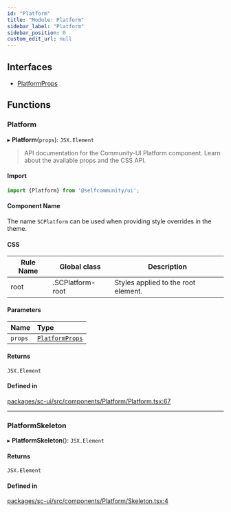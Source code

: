 ```yaml
---
id: "Platform"
title: "Module: Platform"
sidebar_label: "Platform"
sidebar_position: 0
custom_edit_url: null
---
```


## Interfaces

- [PlatformProps](../interfaces/Platform.PlatformProps)

## Functions

### Platform

▸ **Platform**(`props`): `JSX.Element`

> API documentation for the Community-UI Platform component. Learn about the available props and the CSS API.

#### Import

```jsx
import {Platform} from '@selfcommunity/ui';
```

#### Component Name

The name `SCPlatform` can be used when providing style overrides in the theme.

#### CSS

|Rule Name|Global class|Description|
|---|---|---|
|root|.SCPlatform-root|Styles applied to the root element.|

#### Parameters

| Name | Type |
| :------ | :------ |
| `props` | [`PlatformProps`](../interfaces/Platform.PlatformProps) |

#### Returns

`JSX.Element`

#### Defined in

[packages/sc-ui/src/components/Platform/Platform.tsx:67](https://github.com/selfcommunity/community-ui/blob/80e4c04/packages/sc-ui/src/components/Platform/Platform.tsx#L67)

___

### PlatformSkeleton

▸ **PlatformSkeleton**(): `JSX.Element`

#### Returns

`JSX.Element`

#### Defined in

[packages/sc-ui/src/components/Platform/Skeleton.tsx:4](https://github.com/selfcommunity/community-ui/blob/80e4c04/packages/sc-ui/src/components/Platform/Skeleton.tsx#L4)

